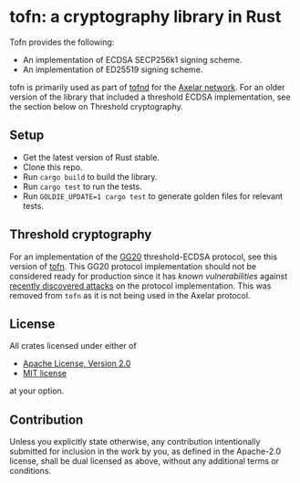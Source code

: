 # tofn: a cryptography library in Rust

Tofn provides the following:

* An implementation of ECDSA SECP256k1 signing scheme.
* An implementation of ED25519 signing scheme.

tofn is primarily used as part of [tofnd](https://github.com/axelarnetwork/tofnd) for the [Axelar network](https://www.axelar.network). For an older version of the library that included a threshold ECDSA implementation, see the section below on Threshold cryptography.

## Setup

* Get the latest version of Rust stable.
* Clone this repo.
* Run `cargo build` to build the library.
* Run `cargo test` to run the tests.
* Run `GOLDIE_UPDATE=1 cargo test` to generate golden files for relevant tests.

## Threshold cryptography

For an implementation of the [GG20](https://eprint.iacr.org/2020/540.pdf) threshold-ECDSA protocol,
see this version of [tofn](https://github.com/axelarnetwork/tofn/tree/0b441ed758ebed6726f7a2cf1ccce6a95c33152c). This GG20 protocol implementation should not be considered ready for production since it has *known vulnerabilities* against [recently discovered attacks](https://www.verichains.io/tsshock/) on the protocol implementation. This was removed from `tofn` as it is not being used in the Axelar protocol.

## License

All crates licensed under either of

* [Apache License, Version 2.0](http://www.apache.org/licenses/LICENSE-2.0)
* [MIT license](http://opensource.org/licenses/MIT)

at your option.

## Contribution

Unless you explicitly state otherwise, any contribution intentionally submitted
for inclusion in the work by you, as defined in the Apache-2.0 license, shall be
dual licensed as above, without any additional terms or conditions.
